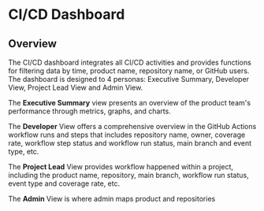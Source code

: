 # CI/CD Dashboard

## Overview

The CI/CD dashboard integrates all CI/CD activities and provides functions for filtering data by time, product name, repository name, or GitHub users. The dashboard is designed to 4 personas: Executive Summary, Developer View, Project Lead View and Admin View.

The **Executive Summary** view presents an overview of the product team's performance through metrics, graphs, and charts.

The **Developer** View offers a comprehensive overview in the GitHub Actions workflow runs and steps that includes repository name, owner, coverage rate, workflow step status and workflow run status, main branch and event type, etc.

The **Project Lead** View provides workflow happened within a project, including the product name, repository, main branch, workflow run status, event type and coverage rate, etc.

The **Admin** View is where admin maps product and repositories

